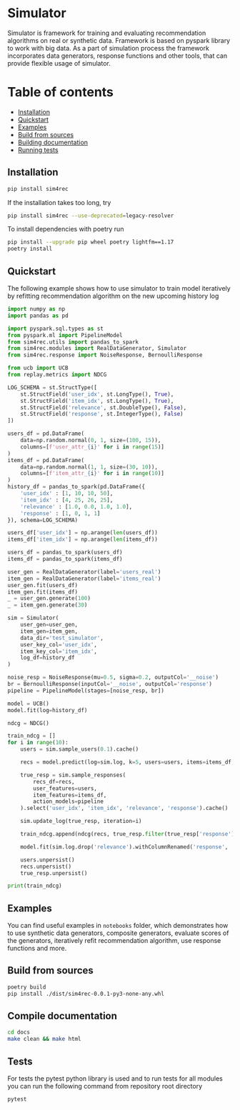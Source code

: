 # Simulator

Simulator is framework for training and evaluating recommendation algorithms on real or synthetic data. Framework is based on pyspark library to work with big data.
As a part of simulation process the framework incorporates data generators, response functions and other tools, that can provide flexible usage of simulator.

# Table of contents

* [Installation](#installation)
* [Quickstart](#quickstart)
* [Examples](#examples)
* [Build from sources](#build-from-sources)
* [Building documentation](#compile-documentation)
* [Running tests](#tests)

## Installation

```bash
pip install sim4rec
```

If the installation takes too long, try
```bash
pip install sim4rec --use-deprecated=legacy-resolver
```

To install dependencies with poetry run

```bash
pip install --upgrade pip wheel poetry lightfm==1.17
poetry install
```

## Quickstart

The following example shows how to use simulator to train model iteratively by refitting recommendation algorithm on the new upcoming history log

```python
import numpy as np
import pandas as pd

import pyspark.sql.types as st
from pyspark.ml import PipelineModel
from sim4rec.utils import pandas_to_spark
from sim4rec.modules import RealDataGenerator, Simulator
from sim4rec.response import NoiseResponse, BernoulliResponse

from ucb import UCB
from replay.metrics import NDCG

LOG_SCHEMA = st.StructType([
    st.StructField('user_idx', st.LongType(), True),
    st.StructField('item_idx', st.LongType(), True),
    st.StructField('relevance', st.DoubleType(), False),
    st.StructField('response', st.IntegerType(), False)
])

users_df = pd.DataFrame(
    data=np.random.normal(0, 1, size=(100, 15)),
    columns=[f'user_attr_{i}' for i in range(15)]
)
items_df = pd.DataFrame(
    data=np.random.normal(1, 1, size=(30, 10)),
    columns=[f'item_attr_{i}' for i in range(10)]
)
history_df = pandas_to_spark(pd.DataFrame({
    'user_idx' : [1, 10, 10, 50],
    'item_idx' : [4, 25, 26, 25],
    'relevance' : [1.0, 0.0, 1.0, 1.0],
    'response' : [1, 0, 1, 1]
}), schema=LOG_SCHEMA)

users_df['user_idx'] = np.arange(len(users_df))
items_df['item_idx'] = np.arange(len(items_df))

users_df = pandas_to_spark(users_df)
items_df = pandas_to_spark(items_df)

user_gen = RealDataGenerator(label='users_real')
item_gen = RealDataGenerator(label='items_real')
user_gen.fit(users_df)
item_gen.fit(items_df)
_ = user_gen.generate(100)
_ = item_gen.generate(30)

sim = Simulator(
    user_gen=user_gen,
    item_gen=item_gen,
    data_dir='test_simulator',
    user_key_col='user_idx',
    item_key_col='item_idx',
    log_df=history_df
)

noise_resp = NoiseResponse(mu=0.5, sigma=0.2, outputCol='__noise')
br = BernoulliResponse(inputCol='__noise', outputCol='response')
pipeline = PipelineModel(stages=[noise_resp, br])

model = UCB()
model.fit(log=history_df)

ndcg = NDCG()

train_ndcg = []
for i in range(10):
    users = sim.sample_users(0.1).cache()

    recs = model.predict(log=sim.log, k=5, users=users, items=items_df, filter_seen_items=True).cache()

    true_resp = sim.sample_responses(
        recs_df=recs,
        user_features=users,
        item_features=items_df,
        action_models=pipeline
    ).select('user_idx', 'item_idx', 'relevance', 'response').cache()

    sim.update_log(true_resp, iteration=i)

    train_ndcg.append(ndcg(recs, true_resp.filter(true_resp['response'] >= 1), 5))

    model.fit(sim.log.drop('relevance').withColumnRenamed('response', 'relevance'))

    users.unpersist()
    recs.unpersist()
    true_resp.unpersist()

print(train_ndcg)

```

## Examples

You can find useful examples in `notebooks` folder, which demonstrates how to use synthetic data generators, composite generators, evaluate scores of the generators, iteratively refit recommendation algorithm, use response functions and more.

## Build from sources

```bash
poetry build
pip install ./dist/sim4rec-0.0.1-py3-none-any.whl
```

## Compile documentation

```bash
cd docs
make clean && make html
```

## Tests

For tests the pytest python library is used and to run tests for all modules you can run the following command from repository root directory

```bash
pytest
```

